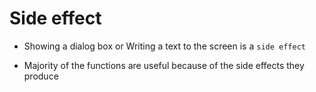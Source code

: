 # Side effect

*   Showing a dialog box or Writing a text to the screen is a `side effect`

*   Majority of the functions are useful because of the side effects they produce
